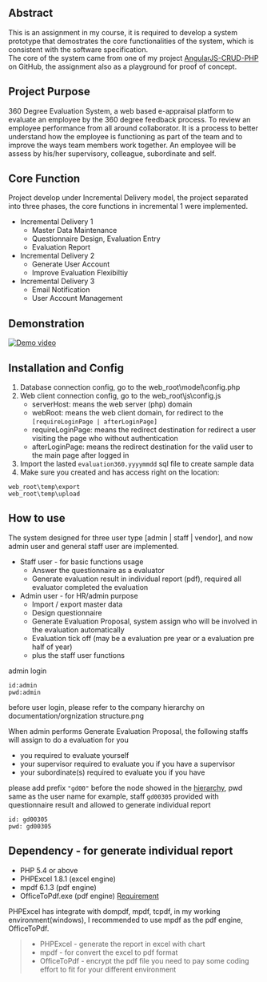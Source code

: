 ## Abstract
This is an assignment in my course, it is required to develop a system prototype that demostrates the core functionalities of the system, which is consistent with the software specification.<br />
The core of the system came from one of my project [AngularJS-CRUD-PHP](https://github.com/keithbox/AngularJS-CRUD-PHP) on GitHub, the assignment also as a playground for proof of concept.

## Project Purpose
360 Degree Evaluation System, a web based e-appraisal platform to evaluate an employee by the 360 degree feedback process. To review an employee performance from all around collaborator. It is a process to better understand how the employee is functioning as part of the team and to improve the ways team members work together. An employee will be assess by his/her supervisory, colleague, subordinate and self.

## Core Function
Project develop under Incremental Delivery model, the project separated into three phases, the core functions in incremental 1 were implemented.
- Incremental Delivery 1 
  - Master Data Maintenance
  - Questionnaire Design, Evaluation Entry
  - Evaluation Report
- Incremental Delivery 2
  - Generate User Account
  - Improve Evaluation Flexibiltiy
- Incremental Delivery 3
  - Email Notification
  - User Account Management
  
## Demonstration
[![Demo video](http://img.youtube.com/vi/02kmcYgBoQY/0.jpg)](http://www.youtube.com/watch?v=02kmcYgBoQY "Demonstration")

## Installation and Config
1. Database connection config, go to the web_root\model\config.php
2. Web client connection config, go to the web_root\js\config.js
   - serverHost: means the web server (php) domain
   - webRoot: means the web client domain, for redirect to the `[requireLoginPage | afterLoginPage]`
   - requireLoginPage: means the redirect destination for redirect a user visiting the page who without authentication
   - afterLoginPage: means the redirect destination for the valid user to the main page after logged in
3. Import the lasted `evaluation360.yyyymmdd` sql file to create sample data
4. Make sure you created and has access right on the location:
```
web_root\temp\export
web_root\temp\upload
```

## How to use
The system designed for three user type [admin | staff | vendor], and now admin user and general staff user are implemented.
- Staff user - for basic functions usage
  - Answer the questionnaire as a evaluator
  - Generate evaluation result in individual report (pdf), required all evaluator completed the evaluation
- Admin user - for HR/admin purpose
  - Import / export master data
  - Design questionnaire
  - Generate Evaluation Proposal, system assign who will be involved in the evaluation automatically
  - Evaluation tick off (may be a evaluation pre year or a evaluation pre half of year)
  - plus the staff user functions

admin login
```
id:admin
pwd:admin
```

before user login, please refer to the company hierarchy on documentation/orgnization structure.png

When admin performs Generate Evaluation Proposal, the following staffs will assign to do a evaluation for you
- you required to evaluate yourself
- your supervisor required to evaluate you if you have a supervisor
- your subordinate(s) required to evaluate you if you have

please add prefix `"gd00"` before the node showed in the [hierarchy](https://github.com/keithbox/PPSP-360_Degree_Evaluation_System/blob/master/documentation/Organization%20Structure.JPG), pwd same as the user name
for example, staff `gd00305` provided with questionnaire result and allowed to generate individual report
```
id: gd00305
pwd: gd00305
```

## Dependency - for generate individual report
- PHP 5.4 or above
- PHPExcel 1.8.1 (excel engine)
- mpdf 6.1.3 (pdf engine)
- OfficeToPdf.exe (pdf engine) [Requirement](https://officetopdf.codeplex.com/)

PHPExcel has integrate with dompdf, mpdf, tcpdf, in my working environment(windows), I recommended to use mpdf as the pdf engine, OfficeToPdf.

> - PHPExcel - generate the report in excel with chart
> - mpdf - for convert the excel to pdf format
> - OfficeToPdf - encrypt the pdf file
you need to pay some coding effort to fit for your different environment
